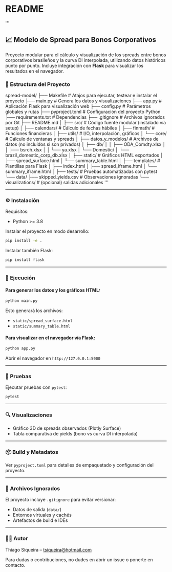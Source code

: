 # README 

'''
## 📈 Modelo de Spread para Bonos Corporativos

Proyecto modular para el cálculo y visualización de los spreads entre bonos corporativos brasileños y la curva DI interpolada, utilizando datos históricos punto por punto. Incluye integración con **Flask** para visualizar los resultados en el navegador.

### 📁 Estructura del Proyecto

spread-model/
├── Makefile                     # Atajos para ejecutar, testear e instalar el proyecto
├── main.py                      # Genera los datos y visualizaciones
├── app.py                       # Aplicación Flask para visualización web
├── config.py                    # Parámetros globales y rutas
├── pyproject.toml               # Configuración del proyecto Python
├── requirements.txt             # Dependencias
├── .gitignore                   # Archivos ignorados por Git
├── README.md
│
├── src/                         # Código fuente modular (instalado vía setup)
│   ├── calendars/               # Cálculo de fechas hábiles
│   ├── finmath/                 # Funciones financieras
│   ├── utils/                   # I/O, interpolación, gráficos
│   └── core/                    # Cálculo de ventanas y spreads
│
├── datos_y_modelos/            # Archivos de datos (no incluidos si son privados)
│   ├── db/
│   │   ├── ODA_Comdty.xlsx
│   │   ├── bsrch.xlsx
│   │   └── ya.xlsx
│   └── Domestic/
│       └── brazil_domestic_corp_db.xlsx
│
├── static/                      # Gráficos HTML exportados
│   ├── spread_surface.html
│   └── summary_table.html
│
├── templates/                   # Plantillas para Flask
│   ├── index.html
│   ├── spread_iframe.html
│   └── summary_iframe.html
│
├── tests/                       # Pruebas automatizadas con pytest
└── data/
    ├── skipped_yields.csv       # Observaciones ignoradas
    └── visualizations/          # (opcional) salidas adicionales
'''

---

### ⚙️ Instalación
Requisitos:
- Python >= 3.8

Instalar el proyecto en modo desarrollo:
```bash
pip install -e .
```

Instalar también Flask:
```bash
pip install flask
```

---

### 🚀 Ejecución

#### Para generar los datos y los gráficos HTML:
```bash
python main.py
```

Esto generará los archivos:
- `static/spread_surface.html`
- `static/summary_table.html`

#### Para visualizar en el navegador vía Flask:
```bash
python app.py
```
Abrir el navegador en `http://127.0.0.1:5000`

---

### 🧪 Pruebas
Ejecutar pruebas con `pytest`:
```bash
pytest
```

---

### 🔍 Visualizaciones
- Gráfico 3D de spreads observados (Plotly Surface)
- Tabla comparativa de yields (bono vs curva DI interpolada)

---

### 📦 Build y Metadatos
Ver `pyproject.toml` para detalles de empaquetado y configuración del proyecto.

---

### 🧹 Archivos Ignorados
El proyecto incluye `.gitignore` para evitar versionar:
- Datos de salida (`data/`)
- Entornos virtuales y cachés
- Artefactos de build e IDEs

---

### 👨‍💻 Autor
Thiago Siqueira – [tsiqueira@hotmail.com](mailto:tsiqueira@hotmail.com)

Para dudas o contribuciones, no dudes en abrir un issue o ponerte en contacto.

